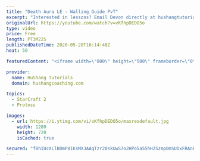 ```yaml
---
title: "Death Aura LE - Walling Guide PvT"
excerpt: "Interested in lessons? Email Devon directly at hushangtutorials@outlook.com ------------------------------------------------------------------------------------------------------- Want to support HuShang Tutorials directly? Patreon is a website where you can contribute a monthly donation that will help"
originalUrl: https://youtube.com/watch?v=vKfhpDEDO5o
type: video
price: Free
length: PT3M22S
publishedDateTime: 2020-05-28T16:14:48Z
heat: 50

featuredContent: "<iframe width=\"800\" height=\"500\" frameborder=\"0\" src=\"https://www.youtube.com/embed/vKfhpDEDO5o\" allow=\"accelerometer; autoplay; encrypted-media; gyroscope; picture-in-picture\" allowfullscreen></iframe>"

provider:
  name: HuShang Tutorials
  domain: hushangcoaching.com

topics:
  - StarCraft 2
  - Protoss

images:
  - url: https://i.ytimg.com/vi/vKfhpDEDO5o/maxresdefault.jpg
    width: 1280
    height: 720
    isCached: true

secured: "f8hIUcXLlBOmP8iKsMXJAAqTzr20skUwS7o2HPo5a55hH2Szmp0mSUDxFRAnBoYANLeDuNVrF6F3JHydbSoJYY0b4JhaDCL+NGzQz4oCsR5hBsdKtkqf8Xcc2SH3V1RIDHI+HjW16bsNTNYSqyW6/BZJ3aTF+usb9aO5whIgMsr4HAQ0KQPiiFvZkQQ4cmLlW20ahjhbiRLjhcLG1ODFw7romlBdiCsRINw0yK5eCIIua560pMo/LDCrS/gl9Sh9kpTliQ6XJ1Ian9ewe0kZBPReEKOeXYN2ILcdwrCutNlq6NnNfP40z4xqdz5sfwvSaY68LAW957t+ePID5IKD/nTVy2pKyVEk68mfm2cwi3QRpGSw/T+WbWxJJLpk8h3ekgBG8K31/ws9wgvvWYlcDkwZ+3S6EHv02zll+tYGys8=;cv3PWOQYKMNMNwaXrr3/5A=="
---
```


